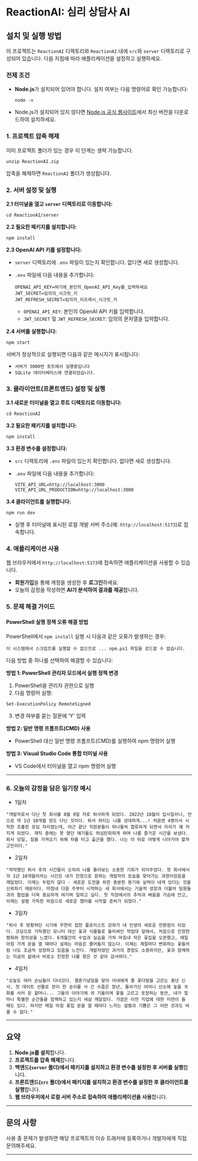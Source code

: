 # ReactionAI: 심리 상담사 AI

## 설치 및 실행 방법

이 프로젝트는 `ReactionAI` 디렉토리와 `ReactionAI` 내에 `src`와 `server` 디렉토리로 구성되어 있습니다. 다음 지침에 따라 애플리케이션을 설정하고 실행하세요.

### **전제 조건**

- **Node.js**가 설치되어 있어야 합니다. 설치 여부는 다음 명령어로 확인 가능합니다:

  ```
  node -v
  ```

- Node.js가 설치되어 있지 않다면 [Node.js 공식 웹사이트](https://nodejs.org/)에서 최신 버전을 다운로드하여 설치하세요.

### **1. 프로젝트 압축 해제**

이미 프로젝트 폴더가 있는 경우 이 단계는 생략 가능합니다.

```
unzip ReactionAI.zip
```

압축을 해제하면 `ReactionAI` 폴더가 생성됩니다.

### **2. 서버 설정 및 실행**

**2.1 터미널을 열고 `server` 디렉토리로 이동합니다:**

```
cd ReactionAI/server
```

**2.2 필요한 패키지를 설치합니다:**

```
npm install
```

**2.3 OpenAI API 키를 설정합니다:**

- `server` 디렉토리에 `.env` 파일이 있는지 확인합니다. 없다면 새로 생성합니다.
- `.env` 파일에 다음 내용을 추가합니다:

  ```
  OPENAI_API_KEY=여기에_본인의_OpenAI_API_Key를_입력하세요
  JWT_SECRET=임의의_시크릿_키
  JWT_REFRESH_SECRET=임의의_리프레시_시크릿_키
  ```

  - `OPENAI_API_KEY`: 본인의 OpenAI API 키를 입력합니다.
  - `JWT_SECRET` 및 `JWT_REFRESH_SECRET`: 임의의 문자열을 입력합니다.

**2.4 서버를 실행합니다:**

```
npm start
```

서버가 정상적으로 실행되면 다음과 같은 메시지가 표시됩니다:

- `서버가 3000번 포트에서 실행중입니다`
- `SQLite 데이터베이스에 연결되었습니다.`

### **3. 클라이언트(프론트엔드) 설정 및 실행**

**3.1 새로운 터미널을 열고 루트 디렉토리로 이동합니다:**

```
cd ReactionAI
```

**3.2 필요한 패키지를 설치합니다:**

```
npm install
```

**3.3 환경 변수를 설정합니다:**

- `src` 디렉토리에 `.env` 파일이 있는지 확인합니다. 없다면 새로 생성합니다.
- `.env` 파일에 다음 내용을 추가합니다:

  ```
  VITE_API_URL=http://localhost:3000
  VITE_API_URL_PRODUCTION=http://localhost:3000
  ```

**3.4 클라이언트를 실행합니다:**

```
npm run dev
```

- 실행 후 터미널에 표시된 로컬 개발 서버 주소(예: `http://localhost:5173`)로 접속합니다.

### **4. 애플리케이션 사용**

웹 브라우저에서 `http://localhost:5173`에 접속하면 애플리케이션을 사용할 수 있습니다.

- **회원가입**을 통해 계정을 생성한 후 **로그인**하세요.
- 오늘의 감정을 작성하면 **AI가 분석하여 결과를 제공**합니다.




### **5. 문제 해결 가이드**

#### PowerShell 실행 정책 오류 해결 방법

PowerShell에서 `npm install` 실행 시 다음과 같은 오류가 발생하는 경우:
```
이 시스템에서 스크립트를 실행할 수 없으므로 ... npm.ps1 파일을 로드할 수 없습니다.
```

다음 방법 중 하나를 선택하여 해결할 수 있습니다:

**방법 1: PowerShell 관리자 모드에서 실행 정책 변경**
1. PowerShell을 관리자 권한으로 실행
2. 다음 명령어 실행:
```
Set-ExecutionPolicy RemoteSigned
```
3. 변경 여부를 묻는 질문에 'Y' 입력

**방법 2: 일반 명령 프롬프트(CMD) 사용**
- PowerShell 대신 일반 명령 프롬프트(CMD)를 실행하여 npm 명령어 실행

**방법 3: Visual Studio Code 통합 터미널 사용**
- VS Code에서 터미널을 열고 npm 명령어 실행

---

### **6. 오늘의 감정을 담은 일기장 예시**

- 1일차

```
"개발자로서 다닌 첫 회사를 8월 9일 자로 퇴사하게 되었다. 2022년 10월이 입사일이니, 만으로 약 1년 10개월 정도 다닌 것이다. 퇴사 파티는 나름 성대하게...! 처음엔 4명이서 시작한 조촐한 모임 자리였는데, 야근 끝난 직원분들이 하나둘씩 합류하게 되면서 자리가 꽤 커지게 되었다. 재직 중에는 못 했던 얘기들도 허심탄회하게 하며 나름 즐거운 시간을 보냈다. 퇴사 당일, 짐을 가져오기 위해 차를 타고 출근을 했다. 나는 이 뒤로 어떻게 나아가야 할까 고민이다."
```

- 2일차

```
"막막했던 퇴사 후의 시간들이 오히려 나를 돌아보는 소중한 기회가 되어주었다. 첫 회사에서의 1년 10개월이라는 시간은 내가 진정으로 원하는 개발자의 모습을 찾아가는 과정이었음을 깨달았다. 이제는 두렵지 않다 - 새로운 도전을 위한 충분한 용기와 실력이 내게 있다는 것을 신뢰하기 때문이다. 마침내 다음 주부터 시작하는 새 회사에서는 기술적 성장과 더불어 팀원들과의 협업을 더욱 중요하게 여기며 일하고 싶다. 첫 직장에서의 추억과 배움을 가슴에 안고, 이제는 설렘 가득한 마음으로 새로운 챕터를 시작할 준비가 되었다."
```

- 3일차

```
"퇴사 후 방황하던 시기에 우연히 접한 플로리스트 강좌가 내 인생의 새로운 전환점이 되었다. 코딩으로 가득했던 모니터 대신 꽃과 식물들로 둘러싸인 작업대 앞에서, 처음으로 진정한 평화와 창의성을 느꼈다. 6개월간의 수업과 실습을 거쳐 마침내 작은 꽃집을 오픈했고, 매일 아침 가게 문을 열 때마다 설레는 마음은 줄어들지 않는다. 이제는 계절마다 변화하는 꽃들처럼 나도 조금씩 성장하고 있음을 느낀다. 개발자였던 과거의 경험도 소중하지만, 꽃과 함께하는 지금의 삶에서 비로소 진정한 나를 찾은 것 같아 감사하다."
``` 

- 4일차

```
"오늘도 여러 손님들이 다녀갔다. 결혼기념일을 맞아 아내에게 줄 꽃다발을 고르는 중년 신사, 첫 데이트 선물로 장미 한 송이를 사 간 수줍은 청년, 돌아가신 어머니 산소에 놓을 국화를 사러 온 할머니... 그들의 이야기에 귀 기울이며 꽃을 고르고 포장하는 동안, 내가 얼마나 특별한 순간들을 함께하고 있는지 새삼 깨달았다. 가끔은 이전 직업에 대한 미련이 들 때도 있다. 하지만 매일 아침 꽃집 문을 열 때마다 느끼는 설렘과 기쁨은 그 어떤 것과도 바꿀 수 없다."
```


---


## 요약

1. **Node.js를 설치**합니다.
2. **프로젝트를 압축 해제**합니다.
3. **백엔드(`server` 폴더)에서 패키지를 설치하고 환경 변수를 설정한 후 서버를 실행**합니다.
4. **프론트엔드(`src` 폴더)에서 패키지를 설치하고 환경 변수를 설정한 후 클라이언트를 실행**합니다.
5. **웹 브라우저에서 로컬 서버 주소로 접속하여 애플리케이션을 사용**합니다.

---

## 문의 사항

사용 중 문제가 발생하면 해당 프로젝트의 이슈 트래커에 등록하거나 개발자에게 직접 문의해주세요.

---
